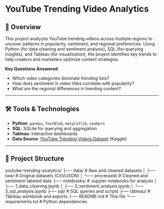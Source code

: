 # YouTube Trending Video Analytics
## 📌 Overview
This project analyzes YouTube trending videos across multiple regions to uncover patterns in popularity, sentiment, and regional preferences. Using Python (for data cleaning and sentiment analysis), SQL (for querying insights), and Tableau (for visualization), the project identifies key trends to help creators and marketers optimize content strategies.

**Key Questions Answered**:
- Which video categories dominate trending lists?
- How does sentiment in video titles correlate with popularity?
- What are the regional differences in trending content?

---

## 🛠️ Tools & Technologies
- **Python**: `pandas`, `TextBlob`, `matplotlib`, `seaborn`  
- **SQL**: SQLite for querying and aggregation  
- **Tableau**: Interactive dashboards  
- **Data Source**: [YouTube Trending Videos Dataset](https://www.kaggle.com/datasets/datasnaek/youtube-new) (Kaggle)  

---

## 📂 Project Structure
youtube-trending-analytics/
├── data/ # Raw and cleaned datasets
│ ├── raw/ # Original datasets (CSV/JSON)
│ └── processed/ # Cleaned and sentiment-labeled data
├── notebooks/ # Jupyter notebooks for analysis
│ ├── 1_data_cleaning.ipynb
│ ├── 2_sentiment_analysis.ipynb
│ └── 3_sql_analysis.ipynb
├── sql/ # SQL queries and scripts
├── tableau/ # Tableau workbook and exports
├── README.md # This file
└── requirements.txt # Python dependencies
